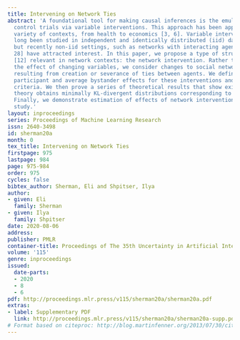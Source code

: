 ```yaml
---
title: Intervening on Network Ties
abstract: 'A foundational tool for making causal inferences is the emulation of randomized
  control trials via variable interventions. This approach has been applied to a wide
  variety of contexts, from health to economics [3, 6]. Variable interventions have
  long been studied in independent and identically distributed (iid) data contexts,
  but recently non-iid settings, such as networks with interacting agents [8, 17,
  28] have attracted interest. In this paper, we propose a type of structural intervention
  [12] relevant in network contexts: the network intervention. Rather than estimating
  the effect of changing variables, we consider changes to social network structure
  resulting from creation or severance of ties between agents. We define the individual
  participant and average bystander effects for these interventions and describe identification
  criteria. We then prove a series of theoretical results that show existing identification
  theory obtains minimally KL-divergent distributions corresponding to network interventions.
  Finally, we demonstrate estimation of effects of network interventions via a simulation
  study.'
layout: inproceedings
series: Proceedings of Machine Learning Research
issn: 2640-3498
id: sherman20a
month: 0
tex_title: Intervening on Network Ties
firstpage: 975
lastpage: 984
page: 975-984
order: 975
cycles: false
bibtex_author: Sherman, Eli and Shpitser, Ilya
author:
- given: Eli
  family: Sherman
- given: Ilya
  family: Shpitser
date: 2020-08-06
address: 
publisher: PMLR
container-title: Proceedings of The 35th Uncertainty in Artificial Intelligence Conference
volume: '115'
genre: inproceedings
issued:
  date-parts:
  - 2020
  - 8
  - 6
pdf: http://proceedings.mlr.press/v115/sherman20a/sherman20a.pdf
extras:
- label: Supplementary PDF
  link: http://proceedings.mlr.press/v115/sherman20a/sherman20a-supp.pdf
# Format based on citeproc: http://blog.martinfenner.org/2013/07/30/citeproc-yaml-for-bibliographies/
---
```

